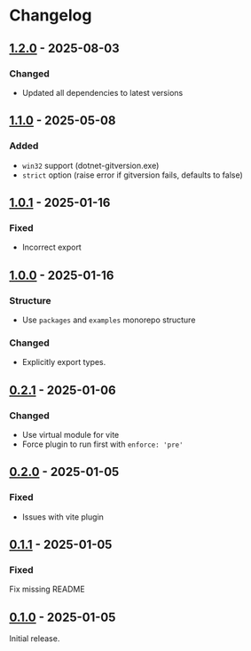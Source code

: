 # Changelog

## [1.2.0] - 2025-08-03

### Changed

- Updated all dependencies to latest versions

## [1.1.0] - 2025-05-08

### Added

- `win32` support (dotnet-gitversion.exe)
- `strict` option (raise error if gitversion fails, defaults to false)

## [1.0.1] - 2025-01-16

### Fixed

- Incorrect export

## [1.0.0] - 2025-01-16

### Structure

- Use `packages` and `examples` monorepo structure

### Changed

- Explicitly export types.

## [0.2.1] - 2025-01-06

### Changed

- Use virtual module for vite
- Force plugin to run first with `enforce: 'pre'`

## [0.2.0] - 2025-01-05

### Fixed

- Issues with vite plugin

## [0.1.1] - 2025-01-05

### Fixed

Fix missing README

## [0.1.0] - 2025-01-05

Initial release.

[1.2.0]: https://github.com/shellicar/build-version/releases/tag/1.2.0
[1.1.0]: https://github.com/shellicar/build-version/releases/tag/1.1.0
[1.0.1]: https://github.com/shellicar/build-version/releases/tag/1.0.1
[1.0.0]: https://github.com/shellicar/build-version/releases/tag/1.0.0
[0.2.1]: https://github.com/shellicar/build-version/releases/tag/0.2.1
[0.2.0]: https://github.com/shellicar/build-version/releases/tag/0.2.0
[0.1.1]: https://github.com/shellicar/build-version/releases/tag/0.1.1
[0.1.0]: https://github.com/shellicar/build-version/releases/tag/0.1.0
